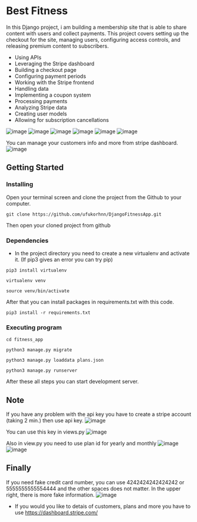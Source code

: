 # Best Fitness

In this Django project, i am building a membership site that is able to share content with users and collect payments. This project covers setting up the checkout for the site, managing users, configuring access controls, and releasing premium content to subscribers.

* Using APIs
* Leveraging the Stripe dashboard
* Building a checkout page
* Configuring payment periods
* Working with the Stripe frontend
* Handling data
* Implementing a coupon system
* Processing payments
* Analyzing Stripe data
* Creating user models
* Allowing for subscription cancellations


![image](https://user-images.githubusercontent.com/91383831/180262640-209ee634-4ae5-43f4-b6c4-896a6edb7cab.png)
![image](https://user-images.githubusercontent.com/91383831/180262720-161fe5f3-c8b4-42bc-be1c-bfa15a99b63d.png)
![image](https://user-images.githubusercontent.com/91383831/180262897-c3e71884-fba3-44d1-92c5-7bf81302e695.png)
![image](https://user-images.githubusercontent.com/91383831/180263292-432be9b6-42d2-4276-b70e-854cf8decbf1.png)
![image](https://user-images.githubusercontent.com/91383831/180263342-ec4b705e-fa6b-4fa7-a6b8-f5b60a49d148.png)
![image](https://user-images.githubusercontent.com/91383831/180263543-6eb92856-d76d-451e-acdc-d316f35d0cf2.png)

You can manage your customers info and more from stripe dashboard.
![image](https://user-images.githubusercontent.com/91383831/180299828-1fa0766c-4c15-4739-9513-09abac3a6e48.png)




## Getting Started

### Installing

Open your terminal screen and clone the project from the Github to your computer.
```
git clone https://github.com/ufukorhnn/DjangoFitnessApp.git
```
Then open your cloned project from github

### Dependencies

* In the project directory you need to create a new virtualenv and activate it. (If pip3 gives an error you can try pip)
```
pip3 install virtualenv
```
```
virtualenv venv
```
```
source venv/bin/activate
```
After that you can install packages in requirements.txt with this code.
```
pip3 install -r requirements.txt
```

### Executing program

```
cd fitness_app
```
```
python3 manage.py migrate
```
```
python3 manage.py loaddata plans.json
```
```
python3 manage.py runserver
```

After these all steps you can start development server.

## Note

If you have any problem with the api key you have to create a stripe account (taking 2 min.) then use api key.
![image](https://user-images.githubusercontent.com/91383831/180306947-539f9d49-e796-441e-bc76-b3e3a42c82c5.png)

You can use this key in views.py
![image](https://user-images.githubusercontent.com/91383831/180307473-4541cc68-7139-416a-95ee-7942d45fd054.png)

Also in view.py you need to use plan id for yearly and monthly
![image](https://user-images.githubusercontent.com/91383831/180307781-c351d862-a91b-4fc9-a1a2-6c828bc0abb6.png)
![image](https://user-images.githubusercontent.com/91383831/180308573-b77a8290-ffee-41fa-80b4-7ac1e07eca08.png)

## Finally

If you need fake credit card number, you can use 4242424242424242 or 5555555555554444 and the other spaces does not matter. In the upper right, there is more fake information.
![image](https://user-images.githubusercontent.com/91383831/180309684-7312a7c2-a36c-4339-bdf6-e931de087822.png)

* If you would you like to detais of customers, plans and more you have to use https://dashboard.stripe.com/ 
